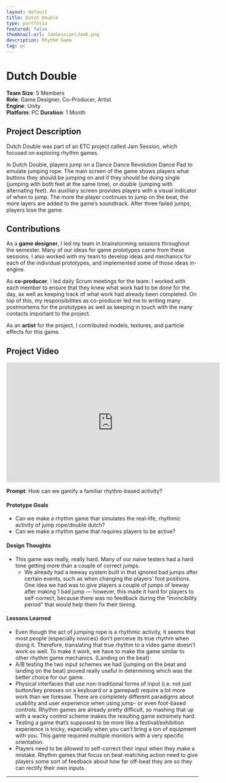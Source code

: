 ```yaml
---
layout: default
title: Dutch Double
type: portfolio
featured: false
thumbnail-url: JamSession\Jam6.png
description: Rhythm Game
tag: pc
---
```


# Dutch Double
**Team Size**: 5 Members  
**Role**: Game Designer, Co-Producer, Artist  
**Engine**: Unity  
**Platform**: PC 
**Duration**: 1 Month  

## Project Description

Dutch Double was part of an ETC project called Jam Session, which focused on exploring rhythm games.

In Dutch Double, players jump on a Dance Dance Revolution Dance Pad to emulate jumping rope. The main screen of the game shows players what buttons they should be jumping on and if they should be doing single (jumping with both feet at the same time), or double (jumping with alternating feet). An auxiliary screen provides players with a visual indicator of when to jump. The more the player continues to jump on the beat, the more layers are added to the game’s soundtrack. After three failed jumps, players lose the game.

## Contributions
As a **game designer**, I led my team in brainstorming sessions throughout the semester. Many of our ideas for game prototypes came from these sessions. I also worked with my team to develop ideas and mechanics for each of the individual prototypes, and implemented some of those ideas in-engine.

As **co-producer**, I led daily Scrum meetings for the team. I worked with each member to ensure that they knew what work had to be done for the day, as well as keeping track of what work had already been completed. On top of this, my responsibilities as co-producer led me to writing many postmortems for the prototypes as well as keeping in touch with the many contacts important to the project.

As an **artist** for the project, I contributed models, textures, and particle effects for this game.


## Project Video
<iframe width="560" height="315" src="https://www.youtube.com/embed/bael20a6k-w" frameborder="0" allow="accelerometer; autoplay; clipboard-write; encrypted-media; gyroscope; picture-in-picture" allowfullscreen></iframe>

**Prompt**: How can we gamify a familiar rhythm-based activity?

#### Prototype Goals
- Can we make a rhythm game that simulates the real-life, rhythmic activity of jump rope/double dutch?
- Can we make a rhythm game that requires players to be active?

#### Design Thoughts
- This game was really, really hard. Many of our naive testers had a hard time getting more than a couple of correct jumps.
	- We already had a leeway system built in that ignored bad jumps after certain events, such as when changing the players’ foot positions. One idea we had was to give players a couple of jumps of leeway after making 1 bad jump — however, this made it hard for players to self-correct, because there was no feedback during the “invincibility period” that would help them fix their timing.

#### Lessons Learned
- Even though the act of jumping rope is a rhythmic activity, it seems that most people (especially novices) don’t perceive its true rhythm when doing it. Therefore, translating that true rhythm to a video game doesn’t work so well. To make it work, we have to make the game similar to other rhythm game mechanics. (Landing on the beat) 
- A/B testing the two input schemes we had (jumping on the beat and landing on the beat) proved really useful in determining which was the better choice for our game.
- Physical interfaces that use non-traditional forms of input (i.e. not just button/key presses on a keyboard or a gamepad) require a lot more work than we foresaw. There are completely different paradigms about usability and user experience when using jump- or even foot-based controls. Rhythm games are already pretty difficult, so mashing that up with a wacky control scheme makes the resulting game extremely hard.
- Testing a game that’s supposed to be more like a festival/exhibition experience is tricky, especially when you can’t bring a ton of equipment with you. This game required multiple monitors with a very specific orientation.
- Players need to be allowed to self-correct their input when they make a mistake. Rhythm games that focus on beat-matching action need to give players some sort of feedback about how far off-beat they are so they can rectify their own inputs.

---